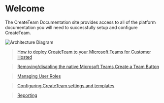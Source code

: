 # Welcome

The CreateTeam Documentation site provides access to all of the platform documentation you will need to successfully setup and configure CreateTeam.

![Architecture Diagram](images/architectureDiagram2.png)

>[How to deploy CreateTeam to your Microsoft Teams for Customer Hosted](customerHosted)

>[Removing/disabling the native Microsoft Teams Create a Team Button](RemovingDefaultTeamsCreateButton.md)

>[Managing User Roles](ManagingUserRoles.md)

>[Configuring CreateTeam settings and templates](createteam-config.md)

>[Reporting](Reporting.md)